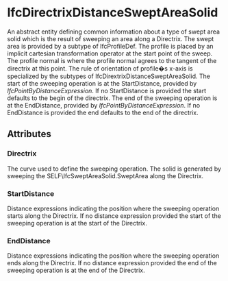 # IfcDirectrixDistanceSweptAreaSolid

An abstract entity defining common information about a type of swept area solid which is the result of sweeping an area along a Directrix. The swept area is provided by a subtype of IfcProfileDef. The profile is placed by an implicit cartesian transformation operator at the start point of the sweep. The profile normal is  where the profile normal agrees to the tangent of the directrix at this point. The rule of orientation of profile�s x-axis is specialized by the subtypes of IfcDirextrixDistanceSweptAreaSolid.
The start of the sweeping operation is at the StartDistance, provided by _IfcPointByDistanceExpression_. If no StartDistance is provided the start defaults to the begin of the directrix. The end of the sweeping operation is at the EndDistance, provided by _IfcPointByDistanceExpression_. If no EndDistance is provided the end defaults to the end of the directrix.

## Attributes

### Directrix
The curve used to define the sweeping operation. The solid is generated by sweeping the SELF\IfcSweptAreaSolid.SweptArea along the Directrix.

### StartDistance
Distance expressions indicating the position where the sweeping operation starts along the Directrix. If no distance expression provided the start of the sweeping operation is at the start of the Directrix.

### EndDistance
Distance expressions indicating the position where the sweeping operation ends along the Directrix. If no distance expression provided the end of the sweeping operation is at the end of the Directrix.
